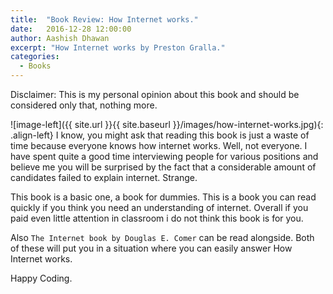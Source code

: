 ```yaml
---
title:  "Book Review: How Internet works."
date:   2016-12-28 12:00:00
author: Aashish Dhawan
excerpt: "How Internet works by Preston Gralla."
categories:
  - Books
---
```


Disclaimer: This is my personal opinion about this book and should be considered only that, nothing more.

![image-left]({{ site.url }}{{ site.baseurl }}/images/how-internet-works.jpg){: .align-left} I know, you might ask that reading this book is just a waste of time because everyone knows how internet works. Well, not everyone. I have spent quite a good time interviewing people for various positions and believe me you will be surprised by the fact that a considerable amount of candidates failed to explain internet. Strange.

This book is a basic one, a book for dummies. This is a book you can read quickly if you think you need an understanding of internet. Overall if you paid even little attention in classroom i do not think this book is for you.

Also `The Internet book by Douglas E. Comer` can be read alongside. Both of these will put you in a situation where you can easily answer How Internet works.

Happy Coding.
